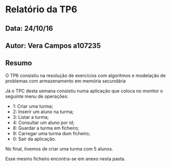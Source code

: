 # Relatório da TP6
## Data: 24/10/16
## Autor: Vera Campos a107235
## Resumo
O TP6 consistiu na resolução de exercícios com algoritmos e modelação de problemas com armazenamento em memória secundária

Já o TPC desta semana consistiu numa aplicação que coloca no monitor o seguinte menu de operações:
- 1: Criar uma turma;
- 2: Inserir um aluno na turma;
- 3: Listar a turma;
- 4: Consultar um aluno por id;
- 8: Guardar a turma em ficheiro;
- 9: Carregar uma turma dum ficheiro;
- 0: Sair da aplicação.

No final, tivemos de criar uma turma com 5 alunos. 

Esse mesmo ficheiro encontra-se em anexo nesta pasta.
